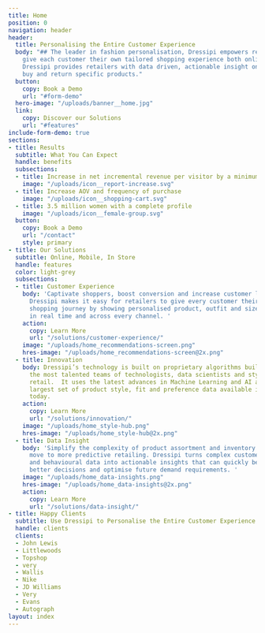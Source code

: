 ```yaml
---
title: Home
position: 0
navigation: header
header:
  title: Personalising the Entire Customer Experience
  body: "## The leader in fashion personalisation, Dressipi empowers retailers to
    give each customer their own tailored shopping experience both online and instore.
    Dressipi provides retailers with data driven, actionable insight on why customers
    buy and return specific products."
  button:
    copy: Book a Demo
    url: "#form-demo"
  hero-image: "/uploads/banner__home.jpg"
  link:
    copy: Discover our Solutions
    url: "#features"
include-form-demo: true
sections:
- title: Results
  subtitle: What You Can Expect
  handle: benefits
  subsections:
  - title: Increase in net incremental revenue per visitor by a minimum 5%
    image: "/uploads/icon__report-increase.svg"
  - title: Increase AOV and frequency of purchase
    image: "/uploads/icon__shopping-cart.svg"
  - title: 3.5 million women with a complete profile
    image: "/uploads/icon__female-group.svg"
  button:
    copy: Book a Demo
    url: "/contact"
    style: primary
- title: Our Solutions
  subtitle: Online, Mobile, In Store
  handle: features
  color: light-grey
  subsections:
  - title: Customer Experience
    body: 'Captivate shoppers, boost conversion and increase customer lifetime value.
      Dressipi makes it easy for retailers to give every customer their own personal
      shopping journey by showing personalised product, outfit and size recommendations,
      in real time and across every channel. '
    action:
      copy: Learn More
      url: "/solutions/customer-experience/"
    image: "/uploads/home_recommendations-screen.png"
    hres-image: "/uploads/home_recommendations-screen@2x.png"
  - title: Innovation
    body: Dressipi’s technology is built on proprietary algorithms built by one of
      the most talented teams of technologists, data scientists and stylists in fashion
      retail.  It uses the latest advances in Machine Learning and AI alongside the
      largest set of product style, fit and preference data available in the world
      today.
    action:
      copy: Learn More
      url: "/solutions/innovation/"
    image: "/uploads/home_style-hub.png"
    hres-image: "/uploads/home_style-hub@2x.png"
  - title: Data Insight
    body: 'Simplify the complexity of product assortment and inventory by making a
      move to more predictive retailing. Dressipi turns complex customer, garment
      and behavioural data into actionable insights that can quickly be used to make
      better decisions and optimise future demand requirements. '
    image: "/uploads/home_data-insights.png"
    hres-image: "/uploads/home_data-insights@2x.png"
    action:
      copy: Learn More
      url: "/solutions/data-insight/"
- title: Happy Clients
  subtitle: Use Dressipi to Personalise the Entire Customer Experience
  handle: clients
  clients:
  - John Lewis
  - Littlewoods
  - Topshop
  - very
  - Wallis
  - Nike
  - JD Williams
  - Very
  - Evans
  - Autograph
layout: index
---
```


